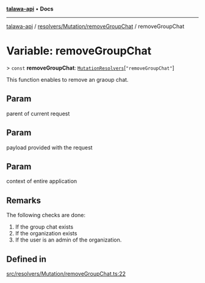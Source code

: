 [**talawa-api**](../../../../README.md) • **Docs**

***

[talawa-api](../../../../modules.md) / [resolvers/Mutation/removeGroupChat](../README.md) / removeGroupChat

# Variable: removeGroupChat

\> `const` **removeGroupChat**: [`MutationResolvers`](../../../../types/generatedGraphQLTypes/type-aliases/MutationResolvers.md)\[`"removeGroupChat"`\]

This function enables to remove an graoup chat.

## Param

parent of current request

## Param

payload provided with the request

## Param

context of entire application

## Remarks

The following checks are done:
1. If the group chat exists
2. If the organization exists
3. If the user is an admin of the organization.

## Defined in

[src/resolvers/Mutation/removeGroupChat.ts:22](https://github.com/PalisadoesFoundation/talawa-api/blob/c952c7a3bfd4b8b910fbae10313f5402ade5a9d4/src/resolvers/Mutation/removeGroupChat.ts#L22)
